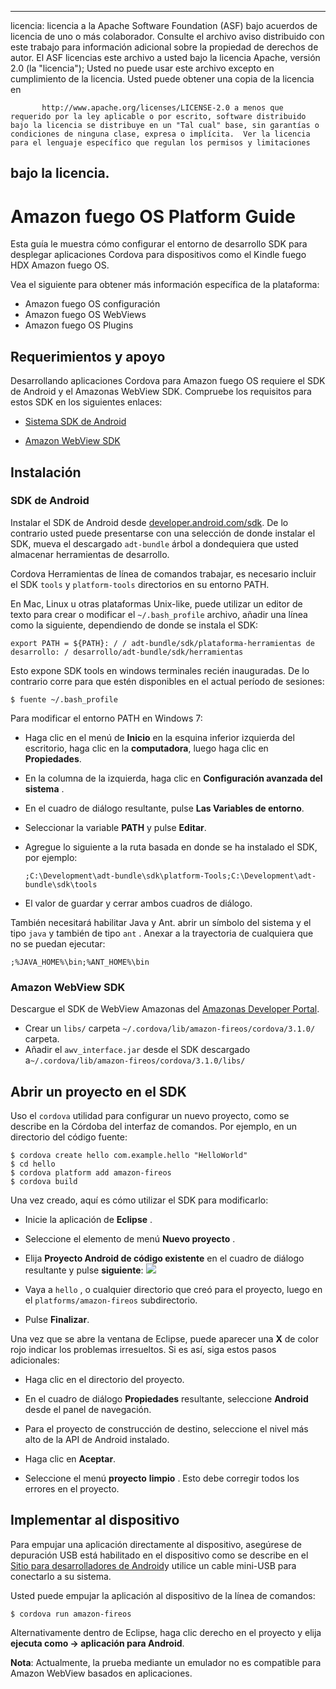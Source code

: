 ---

licencia: licencia a la Apache Software Foundation (ASF) bajo acuerdos de licencia de uno o más colaborador. Consulte el archivo aviso distribuido con este trabajo para información adicional sobre la propiedad de derechos de autor. El ASF licencias este archivo a usted bajo la licencia Apache, versión 2.0 (la "licencia"); Usted no puede usar este archivo excepto en cumplimiento de la licencia. Usted puede obtener una copia de la licencia en

           http://www.apache.org/licenses/LICENSE-2.0 a menos que requerido por la ley aplicable o por escrito, software distribuido bajo la licencia se distribuye en un "Tal cual" base, sin garantías o condiciones de ninguna clase, expresa o implícita.  Ver la licencia para el lenguaje específico que regulan los permisos y limitaciones
    

## bajo la licencia.

# Amazon fuego OS Platform Guide

Esta guía le muestra cómo configurar el entorno de desarrollo SDK para desplegar aplicaciones Cordova para dispositivos como el Kindle fuego HDX Amazon fuego OS.

Vea el siguiente para obtener más información específica de la plataforma:

*   Amazon fuego OS configuración
*   Amazon fuego OS WebViews
*   Amazon fuego OS Plugins

## Requerimientos y apoyo

Desarrollando aplicaciones Cordova para Amazon fuego OS requiere el SDK de Android y el Amazonas WebView SDK. Compruebe los requisitos para estos SDK en los siguientes enlaces:

*   [Sistema SDK de Android][1]

*   [Amazon WebView SDK][2]

 [1]: http://developer.android.com/sdk/
 [2]: https://developer.amazon.com/sdk/fire/IntegratingAWV.html#installawv

## Instalación

### SDK de Android

Instalar el SDK de Android desde [developer.android.com/sdk][1]. De lo contrario usted puede presentarse con una selección de donde instalar el SDK, mueva el descargado `adt-bundle` árbol a dondequiera que usted almacenar herramientas de desarrollo.

Cordova Herramientas de línea de comandos trabajar, es necesario incluir el SDK `tools` y `platform-tools` directorios en su entorno PATH.

En Mac, Linux u otras plataformas Unix-like, puede utilizar un editor de texto para crear o modificar el `~/.bash_profile` archivo, añadir una línea como la siguiente, dependiendo de donde se instala el SDK:

    export PATH = ${PATH}: / / adt-bundle/sdk/plataforma-herramientas de desarrollo: / desarrollo/adt-bundle/sdk/herramientas
    

Esto expone SDK tools en windows terminales recién inauguradas. De lo contrario corre para que estén disponibles en el actual período de sesiones:

    $ fuente ~/.bash_profile
    

Para modificar el entorno PATH en Windows 7:

*   Haga clic en el menú de **Inicio** en la esquina inferior izquierda del escritorio, haga clic en la **computadora**, luego haga clic en **Propiedades**.

*   En la columna de la izquierda, haga clic en **Configuración avanzada del sistema** .

*   En el cuadro de diálogo resultante, pulse **Las Variables de entorno**.

*   Seleccionar la variable **PATH** y pulse **Editar**.

*   Agregue lo siguiente a la ruta basada en donde se ha instalado el SDK, por ejemplo:
    
        ;C:\Development\adt-bundle\sdk\platform-Tools;C:\Development\adt-bundle\sdk\tools
        

*   El valor de guardar y cerrar ambos cuadros de diálogo.

También necesitará habilitar Java y Ant. abrir un símbolo del sistema y el tipo `java` y también de tipo `ant` . Anexar a la trayectoria de cualquiera que no se puedan ejecutar:

    ;%JAVA_HOME%\bin;%ANT_HOME%\bin
    

### Amazon WebView SDK

Descargue el SDK de WebView Amazonas del [Amazonas Developer Portal][2].

*   Crear un `libs/` carpeta `~/.cordova/lib/amazon-fireos/cordova/3.1.0/` carpeta.
*   Añadir el `awv_interface.jar` desde el SDK descargado a`~/.cordova/lib/amazon-fireos/cordova/3.1.0/libs/`

## Abrir un proyecto en el SDK

Uso el `cordova` utilidad para configurar un nuevo proyecto, como se describe en la Córdoba del interfaz de comandos. Por ejemplo, en un directorio del código fuente:

    $ cordova create hello com.example.hello "HelloWorld"
    $ cd hello
    $ cordova platform add amazon-fireos
    $ cordova build
    

Una vez creado, aquí es cómo utilizar el SDK para modificarlo:

*   Inicie la aplicación de **Eclipse** .

*   Seleccione el elemento de menú **Nuevo proyecto** .

*   Elija **Proyecto Android de código existente** en el cuadro de diálogo resultante y pulse **siguiente**: ![][3]

*   Vaya a `hello` , o cualquier directorio que creó para el proyecto, luego en el `platforms/amazon-fireos` subdirectorio.

*   Pulse **Finalizar**.

 [3]: img/guide/platforms//eclipse_new_project.png

Una vez que se abre la ventana de Eclipse, puede aparecer una **X** de color rojo indicar los problemas irresueltos. Si es así, siga estos pasos adicionales:

*   Haga clic en el directorio del proyecto.

*   En el cuadro de diálogo **Propiedades** resultante, seleccione **Android** desde el panel de navegación.

*   Para el proyecto de construcción de destino, seleccione el nivel más alto de la API de Android instalado.

*   Haga clic en **Aceptar**.

*   Seleccione el menú **proyecto** **limpio** . Esto debe corregir todos los errores en el proyecto.

## Implementar al dispositivo

Para empujar una aplicación directamente al dispositivo, asegúrese de depuración USB está habilitado en el dispositivo como se describe en el [Sitio para desarrolladores de Android][4]y utilice un cable mini-USB para conectarlo a su sistema.

 [4]: http://developer.android.com/tools/device.html

Usted puede empujar la aplicación al dispositivo de la línea de comandos:

    $ cordova run amazon-fireos
    

Alternativamente dentro de Eclipse, haga clic derecho en el proyecto y elija **ejecuta como → aplicación para Android**.

**Nota**: Actualmente, la prueba mediante un emulador no es compatible para Amazon WebView basados en aplicaciones.